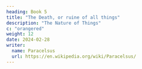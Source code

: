 ```yaml
---
heading: Book 5
title: "The Death, or ruine of all things"
description: "The Nature of Things"
c: "orangered"
weight: 12
date: 2024-02-28
writer:
  name: Paracelsus
  url: https://en.wikipedia.org/wiki/Paracelsus/
---
```

